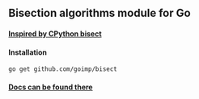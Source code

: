 ## Bisection algorithms module for Go
#### [Inspired by CPython bisect](https://github.com/python/cpython/blob/main/Lib/bisect.py)

#### Installation
```shell
go get github.com/goimp/bisect
```

#### [Docs can be found there](https://pkg.go.dev/github.com/goimp/bisect)